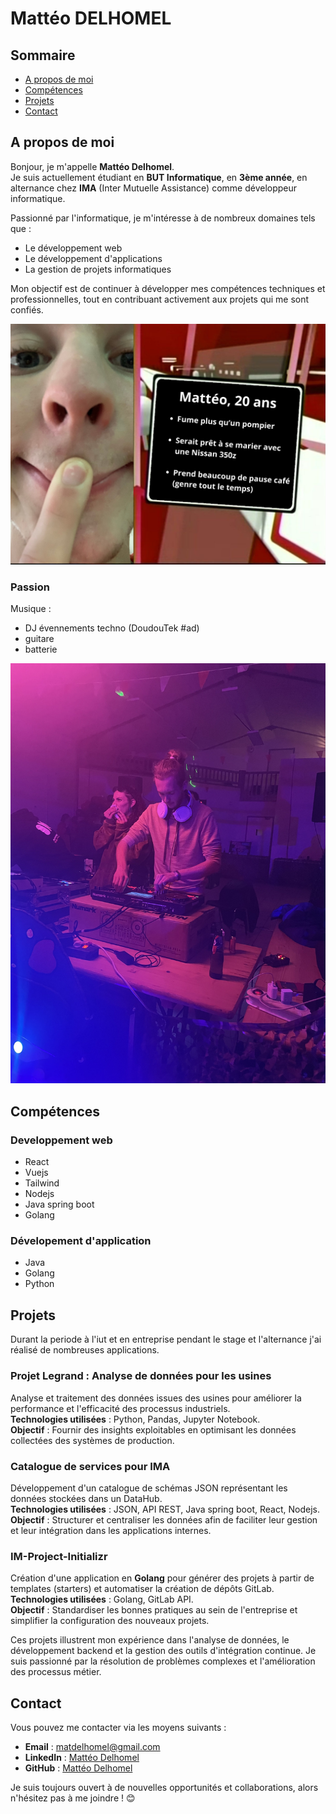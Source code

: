 #  Mattéo DELHOMEL

## Sommaire

- [A propos de moi](#À-propos-de-moi)
- [Compétences](#compétences)
- [Projets](#projets)
- [Contact](#contact)

## A propos de moi

Bonjour, je m'appelle **Mattéo Delhomel**.  
Je suis actuellement étudiant en **BUT Informatique**, en **3ème année**, en alternance chez **IMA** (Inter Mutuelle Assistance) comme développeur informatique.

Passionné par l'informatique, je m'intéresse à de nombreux domaines tels que :
- Le développement web
- Le développement d'applications
- La gestion de projets informatiques

Mon objectif est de continuer à développer mes compétences techniques et professionnelles, tout en contribuant activement aux projets qui me sont confiés.

![Mon image](tellement-vrai.PNG)

### Passion

Musique :
- DJ évennements techno (DoudouTek #ad)
- guitare
- batterie

![Mon image](photo-teuf.jpg)


## Compétences

### Developpement web
- React
- Vuejs
- Tailwind
- Nodejs
- Java spring boot
- Golang

### Dévelopement d'application
- Java
- Golang
- Python


## Projets

Durant la periode à l'iut et en entreprise pendant le stage et l'alternance j'ai réalisé de nombreuses applications.

### Projet Legrand : Analyse de données pour les usines
Analyse et traitement des données issues des usines pour améliorer la performance et l'efficacité des processus industriels.  
**Technologies utilisées** : Python, Pandas, Jupyter Notebook.  
**Objectif** : Fournir des insights exploitables en optimisant les données collectées des systèmes de production.


### Catalogue de services pour IMA
Développement d'un catalogue de schémas JSON représentant les données stockées dans un DataHub.  
**Technologies utilisées** : JSON, API REST, Java spring boot, React, Nodejs.  
**Objectif** : Structurer et centraliser les données afin de faciliter leur gestion et leur intégration dans les applications internes.


### IM-Project-Initializr
Création d'une application en **Golang** pour générer des projets à partir de templates (starters) et automatiser la création de dépôts GitLab.  
**Technologies utilisées** : Golang, GitLab API.  
**Objectif** : Standardiser les bonnes pratiques au sein de l'entreprise et simplifier la configuration des nouveaux projets.

Ces projets illustrent mon expérience dans l'analyse de données, le développement backend et la gestion des outils d'intégration continue. Je suis passionné par la résolution de problèmes complexes et l'amélioration des processus métier.


## Contact

Vous pouvez me contacter via les moyens suivants :

- **Email** : [matdelhomel@gmail.com](mailto:matdelhomel@gmail.com)  
- **LinkedIn** : [Mattéo Delhomel](https://www.linkedin.com/in/helicoptere-de-combat/)
- **GitHub** : [Mattéo Delhomel](https://github.com/matteo-delhomel)  

Je suis toujours ouvert à de nouvelles opportunités et collaborations, alors n'hésitez pas à me joindre ! 😊

